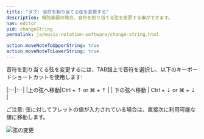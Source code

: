 ```yaml
---
title: "タブ: 音符を割り当てる弦を変更する"
description: 撥弦楽器の場合、音符を割り当てる弦を変更する事ができます。
nav: editor
pid: changeString
permalink: ja/music-notation-software/change-string.html

action.moveNoteToUpperString: true
action.moveNoteToLowerString: true
---
```


音符を割り当てる弦を変更するには、TAB譜上で音符を選択し、以下のキーボードショートカットを使用します:

|:--|:--|
|上の弦へ移動|<span class="kbs-multi"><span class="kb-container"><span class="kb">Ctrl</span> + <span class="kb">⇡</span></span> or <span class="kb-container"><span class="kb">⌘</span> + <span class="kb">⇡</span></span></span> |
| 下の弦へ移動 | <span class="kbs-multi"><span class="kb-container"><span class="kb">Ctrl</span> + <span class="kb">⇣</span></span> or <span class="kb-container"><span class="kb">⌘</span> + <span class="kb">⇣</span></span></span> |

ご注意: 弦に対してフレットの値が入力されている場合は、直接次に利用可能な値に移動します。

![弦の変更](/help/assets/img/editor/changeString.gif)
